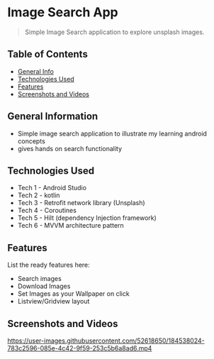 # Image Search App
> Simple Image Search application to explore unsplash images.

## Table of Contents
* [General Info](#general-information)
* [Technologies Used](#technologies-used)
* [Features](#features)
* [Screenshots and Videos](#screenshots)


## General Information
- Simple image search application to illustrate my learning android concepts
- gives hands on search functionality


## Technologies Used 
- Tech 1 - Android Studio
- Tech 2 - kotlin 
- Tech 3 - Retrofit network library (Unsplash)
- Tech 4 - Coroutines
- Tech 5 - Hilt (dependency Injection framework)
- Tech 6 - MVVM architecture pattern 


## Features
List the ready features here:
- Search images 
- Download Images
- Set Images as your Wallpaper on click
- Listview/Gridview layout



## Screenshots and Videos
<!-- If you have screenshots you'd like to share, include them here. -->
https://user-images.githubusercontent.com/52618650/184538024-783c2596-085e-4c42-9f59-253c5b6a8ad6.mp4

